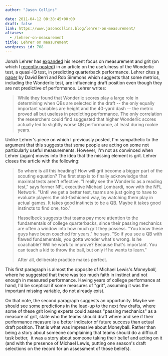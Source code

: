 ```yaml
---
author: "Jason Collins"

date: 2011-04-12 08:38:45+00:00
draft: false
link: https://www.jasoncollins.blog/lehrer-on-measurement/
aliases:
  - /lehrer-on-measurement
title: Lehrer on measurement
wordpress_id: 708
---
```


Jonah Lehrer has [expanded](http://www.wired.com/wiredscience/2011/04/the-emotional-quarterback/) his recent focus on measurement and grit (on which I [recently posted](https://www.jasoncollins.blog/measurement-nihilism/)) in an article on the usefulness of the Wonderlic test, a quasi-IQ test, in predicting quarterback performance. Lehrer cites [a paper](https://doi.org/10.1007/s11123-009-0154-6) by David Berri and Rob Simmons which suggests that some metrics, including the Wonderlic test, are influencing draft position even though they are not predictive of performance. Lehrer writes:


>While they found that Wonderlic scores play a large role in determining  when QBs are selected in the draft -- the only equally important  variables are height and the 40-yard dash -- the metric proved all but  useless in predicting performance. The only correlation the researchers  could find suggested that higher Wonderlic scores actually led to  slightly worse QB performance, at least during rookie years.

Unlike Lehrer's piece on which I previously posted, I'm sympathetic to the argument that this suggests that some people are acting on some not particularly useful measurements. However, I'm not as convinced when Lehrer (again) moves into the idea that the missing element is grit. Lehrer closes the article with the following:

>So where is all this heading? How will grit become a bigger part of  the scouting equation? The first step is to finally acknowledge that  maximal tests aren't effective. "I really see the Wonderlic as a reading  test," says former NFL executive Michael Lombardi, now with the NFL  Network. "Until we get a better test, teams are just going to have to  evaluate players the old-fashioned way, by watching them play in actual  games. It takes good instincts to be a QB. Maybe it takes good instincts  to find one, too."
>
>Hasselbeck suggests that teams pay more attention to the fundamentals  of college quarterbacks, since their passing mechanics are often a  window into how much grit they possess. "You know these guys have been  coached for years," he says. "So if you see a QB with flawed  fundamentals, you gotta wonder what's wrong. Is he coachable? Will he  work to improve? Because that's important. You can teach a kid to throw  the ball, but only if he wants to learn."
>
>After all, deliberate practice makes perfect.

This first paragraph is almost the opposite of Michael Lewis's *Moneyball*, where he suggested that there was too much faith in instinct and not enough in measured performance. Having years of college performance at hand, I'd be sceptical if some measures of "grit", assuming it was the important missing variable, do not already exist.

On that note, the second paragraph suggests an opportunity. Maybe we should see some predictions in the lead-up to the next few drafts, where some of these grit loving experts could assess "passing mechanics" as a measure of grit, state who the teams should draft where and see if their performance measure is a better indicator of future success than actual draft position. That is what was impressive about Moneyball. Rather than being a story about someone complaining that teams should do a difficult task better,  it was a story about someone taking their belief and acting on it (and with the presence of Michael Lewis, putting one season's draft selections on the record for an assessment of those beliefs).
